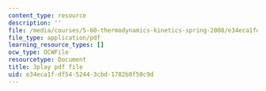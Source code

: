 ```yaml
---
content_type: resource
description: ''
file: /media/courses/5-60-thermodynamics-kinetics-spring-2008/e34eca1fdf5452443cbd1782b8f50c9d_6LYuK8qI0_s.pdf
file_type: application/pdf
learning_resource_types: []
ocw_type: OCWFile
resourcetype: Document
title: 3play pdf file
uid: e34eca1f-df54-5244-3cbd-1782b8f50c9d
---
```

